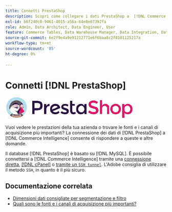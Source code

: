 ```yaml
---
title: Connetti PrestaShop
description: Scopri come collegare i dati PrestaShop a  [!DNL Commerce Intelligence].
exl-id: b6f240c0-9461-4015-a56a-64e8e67392fa
role: Admin, Data Architect, Data Engineer, User
feature: Commerce Tables, Data Warehouse Manager, Data Integration, Data Import/Export
source-git-commit: 6e2f9e4a9e91212771e6f6baa8c2f8101125217a
workflow-type: tm+mt
source-wordcount: '85'
ht-degree: 0%

---
```


# Connetti [!DNL PrestaShop]

![](../../../assets/Prestashop-logo.png)

Vuoi vedere le prestazioni della tua azienda o trovare le fonti e i canali di acquisizione più importanti? La connessione dei dati di [!DNL PrestaShop] a [!DNL Commerce Intelligence] consente di rispondere a queste e altre domande.

Il database [!DNL PrestaShop] è basato su [!DNL MySQL]. È possibile connettersi a [!DNL Commerce Intelligence] tramite una [connessione diretta](../integrations/mysql-via-a-direct-connection.md), [[!DNL cPanel]](../integrations/mysql-via-cpanel.md) o [ tramite un `SSH tunnel`](../integrations/mysql-via-ssh-tunnel.md). L&#39;Adobe consiglia di utilizzare il metodo `SSH`, in quanto è il più sicuro.

## Documentazione correlata

* [Dimensioni dati consigliate per segmentazione e filtro](../../../best-practices/segment-filter.md)
* [Quali sono le fonti e i canali di acquisizione più importanti?](../../analysis/most-value-source-channel.md)
